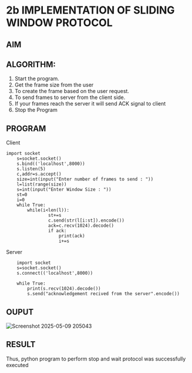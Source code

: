 # 2b IMPLEMENTATION OF SLIDING WINDOW PROTOCOL
## AIM
## ALGORITHM:
1. Start the program.
2. Get the frame size from the user
3. To create the frame based on the user request.
4. To send frames to server from the client side.
5. If your frames reach the server it will send ACK signal to client
6. Stop the Program
## PROGRAM
Client
```
import socket 
    s=socket.socket() 
    s.bind(('localhost',8000)) 
    s.listen(5) 
    c,addr=s.accept() 
    size=int(input("Enter number of frames to send : ")) 
    l=list(range(size)) 
    s=int(input("Enter Window Size : ")) 
    st=0 
    i=0 
    while True: 
        while(i<len(l)): 
                st+=s 
                c.send(str(l[i:st]).encode()) 
                ack=c.recv(1024).decode() 
                if ack: 
                    print(ack) 
                    i+=s
```
Server
```
    import socket 
    s=socket.socket() 
    s.connect(('localhost',8000)) 
     
    while True:    
        print(s.recv(1024).decode()) 
        s.send("acknowledgement recived from the server".encode())
```
## OUPUT
![Screenshot 2025-05-09 205043](https://github.com/user-attachments/assets/d9a30d13-d242-49dd-9e7f-3e456f8d5039)

## RESULT
Thus, python program to perform stop and wait protocol was successfully executed

